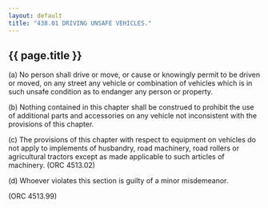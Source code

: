 ```yaml
---
layout: default 
title: "438.01 DRIVING UNSAFE VEHICLES."
---
```


{{ page.title }}
----------------

​(a) No person shall drive or move, or cause or knowingly permit to be
driven or moved, on any street any vehicle or combination of vehicles
which is in such unsafe condition as to endanger any person or property.

​(b) Nothing contained in this chapter shall be construed to prohibit
the use of additional parts and accessories on any vehicle not
inconsistent with the provisions of this chapter.

​(c) The provisions of this chapter with respect to equipment on
vehicles do not apply to implements of husbandry, road machinery, road
rollers or agricultural tractors except as made applicable to such
articles of machinery. (ORC 4513.02)

​(d) Whoever violates this section is guilty of a minor misdemeanor.

(ORC 4513.99)
